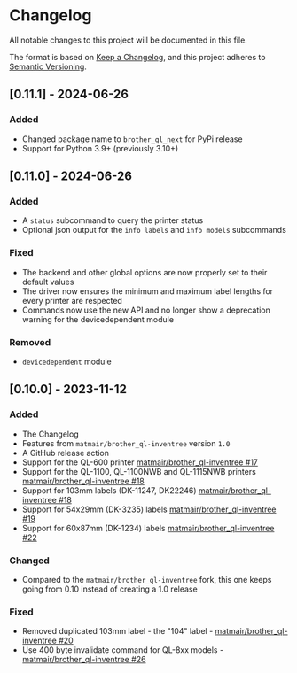 # Changelog

All notable changes to this project will be documented in this file.

The format is based on [Keep a Changelog](https://keepachangelog.com/en/1.0.0/),
and this project adheres to [Semantic Versioning](https://semver.org/spec/v2.0.0.html).

## [0.11.1] - 2024-06-26
### Added
- Changed package name to `brother_ql_next` for PyPi release
- Support for Python 3.9+ (previously 3.10+)

## [0.11.0] - 2024-06-26

### Added
- A `status` subcommand to query the printer status
- Optional json output for the `info labels` and `info models` subcommands

### Fixed
- The backend and other global options are now properly set to their default values
- The driver now ensures the minimum and maximum label lengths for every printer are respected
- Commands now use the new API and no longer show a deprecation warning for the devicedependent module

### Removed
- `devicedependent` module

## [0.10.0] - 2023-11-12

### Added
- The Changelog
- Features from `matmair/brother_ql-inventree` version `1.0`
- A GitHub release action
- Support for the QL-600 printer [matmair/brother_ql-inventree #17](https://github.com/matmair/brother_ql-inventree/pull/17)
- Support for the QL-1100, QL-1100NWB and QL-1115NWB printers [matmair/brother_ql-inventree #18](https://github.com/matmair/brother_ql-inventree/pull/18)
- Support for 103mm labels (DK-11247, DK22246) [matmair/brother_ql-inventree #18](https://github.com/matmair/brother_ql-inventree/pull/18)
- Support for 54x29mm (DK-3235) labels [matmair/brother_ql-inventree #19](https://github.com/matmair/brother_ql-inventree/pull/19)
- Support for 60x87mm (DK-1234) labels [matmair/brother_ql-inventree #22](https://github.com/matmair/brother_ql-inventree/pull/22)

### Changed
- Compared to the `matmair/brother_ql-inventree` fork, this one keeps going from 0.10 instead of creating a 1.0 release

### Fixed
- Removed duplicated 103mm label - the "104" label - [matmair/brother_ql-inventree #20](https://github.com/matmair/brother_ql-inventree/pull/20)
- Use 400 byte invalidate command for QL-8xx models - [matmair/brother_ql-inventree #26](https://github.com/matmair/brother_ql-inventree/pull/26)

